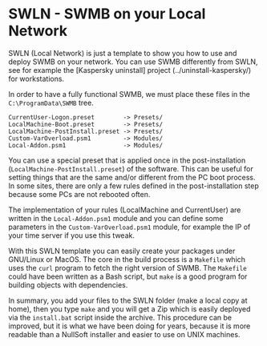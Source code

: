 # SWLN - SWMB on your Local Network

SWLN (Local Network) is just a template to show you how to use and deploy SWMB on your network.
You can use SWMB differently from SWLN,
see for example the [Kaspersky uninstall] project (../uninstall-kaspersky/) for workstations.

In order to have a fully functional SWMB,
we must place these files in the `C:\ProgramData\SWMB` tree.
```
CurrentUser-Logon.preset        -> Presets/
LocalMachine-Boot.preset        -> Presets/
LocalMachine-PostInstall.preset -> Presets/
Custom-VarOverload.psm1         -> Modules/
Local-Addon.psm1                -> Modules/
```

You can use a special preset that is applied once in the post-installation (`LocalMachine-PostInstall.preset`) of the software.
This can be useful for setting things that are the same and/or different from the PC boot process.
In some sites, there are only a few rules defined in the post-installation step because some PCs are not rebooted often.

The implementation of your rules (LocalMachine and CurrentUser) are written in the `Local-Addon.psm1` module
and you can define some parameters in the `Custom-VarOverload.psm1` module,
for example the IP of your time server if you use this tweak.

With this SWLN template you can easily create your packages under GNU/Linux or MacOS.
The core in the build process is a `Makefile` which uses the `curl` program to fetch the right version of SWMB.
The `Makefile` could have been written as a Bash script,
but `make` is a good program for building objects with dependencies.

In summary, you add your files to the SWLN folder (make a local copy at home),
then you type `make` and you will get a Zip which is easily deployed via the `install.bat` script inside the archive.
This procedure can be improved, but it is what we have been doing for years,
because it is more readable than a NullSoft installer and easier to use on UNIX machines.

